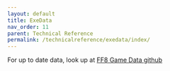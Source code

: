 ```yaml
---
layout: default
title: ExeData
nav_order: 11
parent: Technical Reference
permalink: /technicalreference/exedata/index/
---
```


For up to date data, look up at [FF8 Game Data github](https://github.com/HobbitDur/FF8GameData/tree/master/Resources/json)